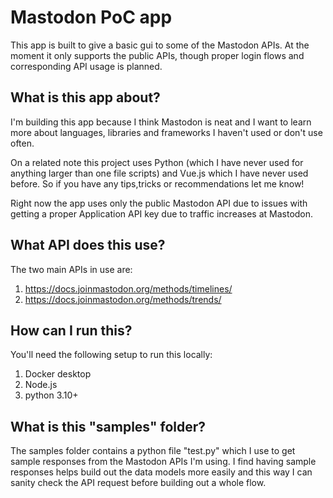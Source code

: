 # Mastodon PoC app
This app is built to give a basic gui to some of the Mastodon APIs. At the moment it only supports the public APIs, though proper login flows and corresponding API usage is planned. 

## What is this app about?
I'm building this app because I think Mastodon is neat and I want to learn more about languages, libraries and frameworks I haven't used or don't use often. 

On a related note this project uses Python (which I have never used for anything larger than one file scripts) and Vue.js which I have never used before. So if you have any tips,tricks or recommendations let me know!

Right now the app uses only the public Mastodon API due to issues with getting a proper Application API key due to traffic increases at Mastodon.

## What API does this use?
The two main APIs in use are:
1. https://docs.joinmastodon.org/methods/timelines/
2. https://docs.joinmastodon.org/methods/trends/

## How can I run this?
You'll need the following setup to run this locally:
1. Docker desktop 
2. Node.js
3. python 3.10+

## What is this "samples" folder?
The samples folder contains a python file "test.py" which I use to get sample responses from the Mastodon APIs I'm using. I find having sample responses helps build out the data models more easily and this way I can sanity check the API request before building out a whole flow.

